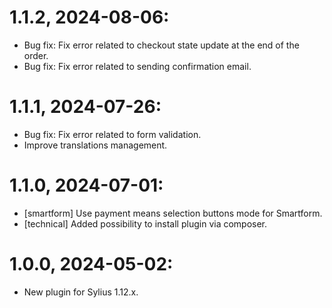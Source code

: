 # 1.1.2, 2024-08-06:
- Bug fix: Fix error related to checkout state update at the end of the order.
- Bug fix: Fix error related to sending confirmation email.

# 1.1.1, 2024-07-26:
- Bug fix: Fix error related to form validation.
- Improve translations management.

# 1.1.0, 2024-07-01:
- [smartform] Use payment means selection buttons mode for Smartform.
- [technical] Added possibility to install plugin via composer.

# 1.0.0, 2024-05-02:
- New plugin for Sylius 1.12.x.